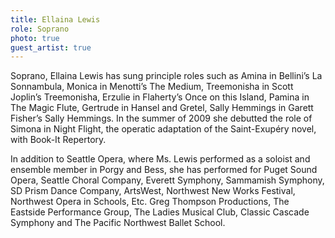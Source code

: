 ```yaml
---
title: Ellaina Lewis
role: Soprano
photo: true
guest_artist: true
---
```


Soprano, Ellaina Lewis has sung principle roles such as Amina in Bellini’s La Sonnambula, Monica in Menotti’s The Medium, Treemonisha in Scott Joplin’s Treemonisha, Erzulie in Flaherty’s Once on this Island, Pamina in The Magic Flute, Gertrude in Hansel and Gretel, Sally Hemmings in Garett Fisher’s Sally Hemmings. In the summer of 2009 she debutted the role of Simona in Night Flight, the operatic adaptation of the Saint-Exupéry novel, with Book-It Repertory.

In addition to Seattle Opera, where Ms. Lewis performed as a soloist and ensemble member in Porgy and Bess, she has performed for Puget Sound Opera, Seattle Choral Company, Everett Symphony, Sammamish Symphony, SD Prism Dance Company, ArtsWest, Northwest New Works Festival, Northwest Opera in Schools, Etc. Greg Thompson Productions, The Eastside Performance Group, The Ladies Musical Club, Classic Cascade Symphony and The Pacific Northwest Ballet School.